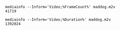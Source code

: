 
    mediainfo --Inform='Video;%FrameCount%' maddog.m2v
    41719

    mediainfo --Inform='Video;%Duration%' maddog.m2v
    1392024
